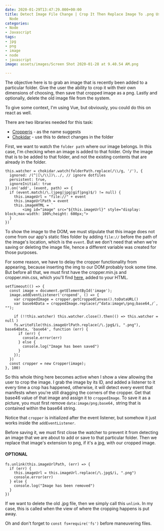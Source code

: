 ```yaml
---
date: 2020-01-29T13:47:29.000+00:00
title: Detect Image File Change | Crop It Then Replace Image To .png Using Javascript
  Node
categories:
- Node
- Javascript
tags:
- jpg
- png
- image
- node
- javascript
image: assets/images/Screen Shot 2020-01-28 at 9.40.54 AM.png

---
```

The objective here is to grab an image that is recently been added to a particular folder. Give the user the ability to crop it with their own dimensions of choosing, then save that cropped image as a png. Lastly and optionally, delete the old image file from the system.

To give some context, I'm using Vue, but obviously, you could do this on react as well.

There are two libraries needed for this task:

* [Cropperjs](https://fengyuanchen.github.io/cropperjs/ "Cropperjs") - as the name suggests
* [Chokidar](https://github.com/paulmillr/chokidar "Chokidar") - use this to detect changes in the folder

First, we want to watch the `folder path` where our image belongs. In this case, I'm checking when an image is added to that folder. Only the image that is to be added to that folder, and not the existing contents that are already in the folder.

    this.watcher = chokidar.watch(folderPath.replace(/\\/g, '/'), {
      ignored: /(^|[\/\\])\../, // ignore dotfiles
      persistent: true,
      ignoreInitial: true
    }).on('add', (event, path) => {
      if (event.match(/\.(jpeg|jpg|gif|png)$/) != null) {
        this.imageUrl = "file://" + event
        this.imageUrlPath = event
        this.imageHTML = `
            <img id="image" src="${this.imageUrl}" style="display: block;max-width: 100%;height: 600px;">
      }
    })

To show the image to the DOM, we must stipulate that this image does not come from our app's static files folder by adding `file://` before the path of the image's location, which is the `event`. But we don't need that when we're saving or deleting the image file, hence a different variable was created for those purposes.

For some reason, we have to delay the cropper functionality from appearing, because inserting the img to our DOM probably took some time. But before all that, we must first have the cropper.min.js and cropper.min.css, which you'll find [here](https://cdnjs.com/libraries/cropperjs "Cropper CDN"), added to your HTML.

    setTimeout(() => {
      const image = document.getElementById('image');
      image.addEventListener('cropend', () => {
        var croppedImage = cropper.getCroppedCanvas().toDataURL()
        var base64Data = croppedImage.replace(/^data:image\/png;base64,/`, "");
    
        if (!!this.watcher) this.watcher.close().then(() => this.watcher = null )
        fs.writeFile(this.imageUrlPath.replace(/\.jpg$/i, ".png"), base64Data, 'base64', function (err) {
          if (err) {
            console.error(err)
          } else {
            console.log("Image has been saved")
          }
        });
      })
      const cropper = new Cropper(image);
    }, 100)

So this whole thing here becomes active when I show a view allowing the user to crop the image. I grab the image by its ID, and added a listener to it every time a crop has happened, otherwise, it will detect every event that manifests when you're still dragging the corners of the cropper. Get that base46 value of that image and assign it to `croppedImage`. To save it as a picture, you must first remove `data:image/png;base64,` string that is contained within the base64 string.

Notice that `cropper` is initialized after the event listener, but somehow it just works inside the `addEventListener`.

Before saving it, we must first close the watcher to prevent it from detecting an image that we are about to add or save to that particular folder. Then we replace that image's extension to png, if it's a jpg, with our cropped image.

#### OPTIONAL

    fs.unlink(this.imageUrlPath, (err) => {
      if (err) {
        this.imageUrl = this.imageUrl.replace(/\.jpg$/i, ".png")
        console.error(err)
      } else {
        console.log("Image has been removed")
      }
    })

If we want to delete the old .jpg file, then we simply call this `unlink`. In my case, this is called when the view of where the cropping happens is put away.

Oh and don't forget to `const fs`**`=`**`require('fs')` before maneuvering files.